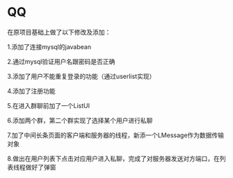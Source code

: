# QQ
在原项目基础上做了以下修改及添加：

1.添加了连接mysql的javabean

2.通过mysql验证用户名跟密码是否正确

3.添加了用户不能重复登录的功能（通过userlist实现）

4.添加了注册功能

5.在进入群聊前加了一个ListUI

6.添加两个群，第二个群实现了选择某个用户进行私聊

7.加了中间长条页面的客户端和服务器的线程，新添一个LMessage作为数据传输对象

8.做出在用户列表下点击对应用户进入私聊，完成了对服务器发送对方端口，在列表线程做好了弹窗



